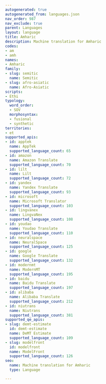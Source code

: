 ```yaml
---
autogenerated: true
autogenerated_from: languages.json
nav_order: 987
nav_exclude: true
parent: Languages
layout: language
title: Amharic
description: Machine translation for Amharic
codes:
- am
- amh
names:
- Amharic
family:
- slug: semitic
  name: Semitic
- slug: afro-asiatic
  name: Afro-Asiatic
scripts:
- Ethi
typology:
  word_order:
  - SOV
  morphosyntax:
  - fusional
  - synthetic
territories:
- et
supported_apis:
- id: apptek
  name: AppTek
  supported_language_count: 65
- id: amazon
  name: Amazon Translate
  supported_language_count: 70
- id: lilt
  name: Lilt
  supported_language_count: 72
- id: yandex
  name: Yandex Translate
  supported_language_count: 93
- id: microsoft
  name: Microsoft Translator
  supported_language_count: 103
- id: lingvanex
  name: LingvaNex
  supported_language_count: 108
- id: youdao
  name: Youdao Translate
  supported_language_count: 110
- id: neuralspace
  name: NeuralSpace
  supported_language_count: 125
- id: google
  name: Google Translate
  supported_language_count: 132
- id: modernmt
  name: ModernMT
  supported_language_count: 195
- id: baidu
  name: Baidu Translate
  supported_language_count: 197
- id: alibaba
  name: Alibaba Translate
  supported_language_count: 212
- id: niutrans
  name: Niutrans
  supported_language_count: 381
supported_qe_apis:
- slug: demt-estimate
  id: demt-estimate
  name: DeMT Estimate
  supported_language_count: 109
- slug: modelfront
  id: modelfront
  name: ModelFront
  supported_language_count: 126
seo:
  name: Machine translation for Amharic
  type: Language

---
```


